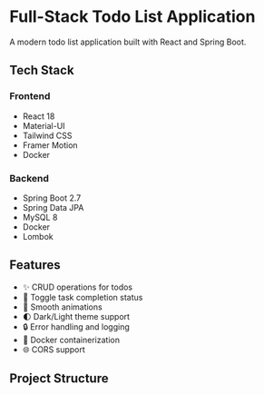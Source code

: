 # Full-Stack Todo List Application

A modern todo list application built with React and Spring Boot.

## Tech Stack

### Frontend
- React 18
- Material-UI
- Tailwind CSS
- Framer Motion
- Docker

### Backend
- Spring Boot 2.7
- Spring Data JPA
- MySQL 8
- Docker
- Lombok

## Features

- ✨ CRUD operations for todos
- 🎯 Toggle task completion status
- 💫 Smooth animations
- 🌓 Dark/Light theme support
- 🔒 Error handling and logging
- 🚀 Docker containerization
- 🌐 CORS support

## Project Structure 